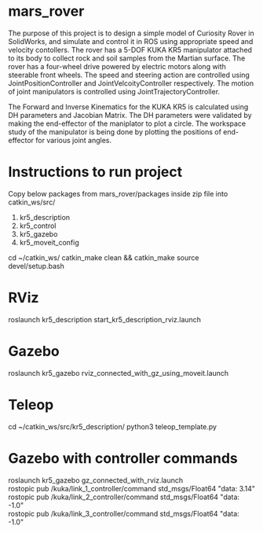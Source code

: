 # mars_rover
  The purpose of this project is to design a simple model of Curiosity Rover in SolidWorks, and simulate and control it in ROS using 
  appropriate speed and velocity contollers. The rover has a 5-DOF KUKA KR5 manipulator attached to its body to collect rock and 
  soil samples from the Martian surface. The rover has a four-wheel drive powered by electric motors along with steerable front wheels. The speed and steering action are controlled using 
  JointPositionController and JointVelcoityController respectively. The motion of joint manipulators is controlled using JointTrajectoryController.  
    
  The Forward and Inverse Kinematics for the KUKA KR5 is calculated using DH parameters and Jacobian Matrix. The DH parameters were validated by making the end-effector of the maniplator to plot a circle. The workspace study of the manipulator is being done by plotting the positions of end-effector for various joint angles. 
# Instructions to run project
Copy below packages from mars_rover/packages inside zip file into catkin_ws/src/
1) kr5_description
2) kr5_control
3) kr5_gazebo
4) kr5_moveit_config

cd ~/catkin_ws/
catkin_make clean && catkin_make
source devel/setup.bash

# RViz
roslaunch kr5_description start_kr5_description_rviz.launch

# Gazebo 
roslaunch kr5_gazebo rviz_connected_with_gz_using_moveit.launch

# Teleop
cd ~/catkin_ws/src/kr5_description/
python3 teleop_template.py

# Gazebo with controller commands
roslaunch kr5_gazebo gz_connected_with_rviz.launch  
rostopic pub /kuka/link_1_controller/command std_msgs/Float64 "data: 3.14"  
rostopic pub /kuka/link_2_controller/command std_msgs/Float64 "data: -1.0"  
rostopic pub /kuka/link_3_controller/command std_msgs/Float64 "data: -1.0"
